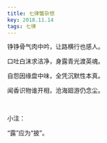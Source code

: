 ```yaml
---
title: 七律蟹杂想
key: 2018.11.14
tags: 七律
---
```


铮铮骨气肉中吟，让路横行也感人。

口吐白沫求洁净，身露青光渡英魂。

自怨因缘盘中味，全凭沉默性本真。

闻香识物谁开相，沧海廻游仍念尘。

</br>

小注：

“露”应为“披”。

</br>

